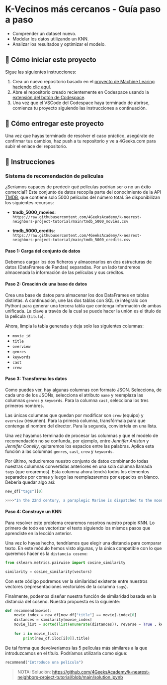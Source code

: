 <!-- hide -->
# K-Vecinos más cercanos - Guía paso a paso
<!-- endhide -->

- Comprender un dataset nuevo.
- Modelar los datos utilizando un KNN.
- Analizar los resultados y optimizar el modelo.

## 🌱  Cómo iniciar este proyecto

Sigue las siguientes instrucciones:

1. Crea un nuevo repositorio basado en el [proyecto de Machine Learing](https://github.com/4GeeksAcademy/machine-learning-python-template/generate) [haciendo clic aquí](https://github.com/4GeeksAcademy/machine-learning-python-template).
2. Abre el repositorio creado recientemente en Codespace usando la [extensión del botón de Codespace](https://docs.github.com/en/codespaces/developing-in-codespaces/creating-a-codespace-for-a-repository#creating-a-codespace-for-a-repository).
3. Una vez que el VSCode del Codespace haya terminado de abrirse, comienza tu proyecto siguiendo las instrucciones a continuación.

## 🚛 Cómo entregar este proyecto

Una vez que hayas terminado de resolver el caso práctico, asegúrate de confirmar tus cambios, haz push a tu repositorio y ve a 4Geeks.com para subir el enlace del repositorio.

## 📝 Instrucciones

### Sistema de recomendación de películas

¿Seríamos capaces de predecir qué películas podrían ser o no un éxito comercial? Este conjunto de datos recopila parte del conocimiento de la API [TMDB](https://www.themoviedb.org/?language=es), que contiene solo 5000 películas del número total. Se disponibilizan los siguientes recursos:

- **tmdb_5000_movies**: `https://raw.githubusercontent.com/4GeeksAcademy/k-nearest-neighbors-project-tutorial/main/tmdb_5000_movies.csv`

- **tmdb_5000_credits**: `https://raw.githubusercontent.com/4GeeksAcademy/k-nearest-neighbors-project-tutorial/main/tmdb_5000_credits.csv`

#### Paso 1: Carga del conjunto de datos

Debemos cargar los dos ficheros y almacenarlos en dos estructuras de datos (DataFrames de Pandas) separadas. Por un lado tendremos almacenada la información de las películas y sus créditos.

#### Paso 2: Creación de una base de datos

Crea una base de datos para almacenar los dos DataFrames en tablas distintas. A continuación, une las dos tablas con SQL (e intégralo con Python) para generar una tercera tabla que contenga información de ambas unificada. La clave a través de la cual se puede hacer la unión es el título de la película (`titulo`).

Ahora, limpia la tabla generada y deja solo las siguientes columnas:

- `movie_id`
- `title`
- `overview`
- `genres`
- `keywords`
- `cast`
- `crew`

#### Paso 3: Transforma los datos

Como puedes ver, hay algunas columnas con formato JSON. Selecciona, de cada uno de los JSONs, selecciona el atributo `name` y reemplaza las columnas `genres` y `keywords`. Para la columna `cast`, selecciona los tres primeros nombres.

Las únicas columnas que quedan por modificar son `crew` (equipo) y `overview` (resumen). Para la primera columna, transfórmala para que contenga el nombre del director. Para la segunda, conviértela en una lista.

Una vez hayamos terminado de procesar las columnas y que el modelo de recomendación no se confunda, por ejemplo, entre *Jennifer Aniston* y *Jennifer Conelly*, quitaremos los espacios entre las palabras. Aplica esta función a las columnas `genres`, `cast`, `crew` y `keywords`.

Por último, reduciremos nuestro conjunto de datos combinando todas nuestras columnas convertidas anteriores en una sola columna llamada `tags` (que crearemos). Esta columna ahora tendrá todos los elementos separados por comas y luego las reemplazaremos por espacios en blanco. Debería quedar algo así:

```py
new_df["tags"][0]

>>>>"In the 22nd century, a paraplegic Marine is dispatched to the moon Pandora on a unique mission, but becomes torn between following orders and protecting an alien civilization. Action Adventure Fantasy ScienceFiction cultureclash future spacewar spacecolony society spacetravel futuristic romance space alien tribe alienplanet cgi marine soldier battle loveaffair antiwar powerrelations mindandsoul 3d SamWorthington ZoeSaldana SigourneyWeaver JamesCameron"
```

#### Paso 4: Construye un KNN

Para resolver este problema crearemos nosotros nuestro propio KNN. Lo primero de todo es vectorizar el texto siguiendo los mismos pasos que aprendiste en la lección anterior.

Una vez lo hayas hecho, tendríamos que elegir una distancia para comparar texto. En este módulo hemos visto algunas, y la única compatible con lo que queremos hacer es la `distancia coseno`:

```py
from sklearn.metrics.pairwise import cosine_similarity

similarity = cosine_similarity(vectors)
```

Con este código podremos ver la similaridad existente entre nuestros vectores (representaciones vectoriales de la columna `tags`).

Finalmente, podemos diseñar nuestra función de similaridad basada en la distancia del coseno. Nuestra propuesta es la siguiente:

```py
def recommend(movie):
    movie_index = new_df[new_df["title"] == movie].index[0]
    distances = similarity[movie_index]
    movie_list = sorted(list(enumerate(distances)), reverse = True , key = lambda x: x[1])[1:6]
    
    for i in movie_list:
        print(new_df.iloc[i[0]].title)
```

De tal forma que devolveríamos las 5 películas más similares a la que introduzcamos en el título. Podríamos utilizarla como sigue:

```py
recommend("Introduce una película")
```

> NOTA: Solución: https://github.com/4GeeksAcademy/k-nearest-neighbors-project-tutorial/blob/main/solution.ipynb